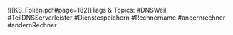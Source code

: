 
![[KS_Folien.pdf#page=182]]Tags & Topics:
   #DNSWeil
   #TeilDNSServerleister
   #Dienstespeichern
   #Rechnername
   #andernrechner
   #andernRechner